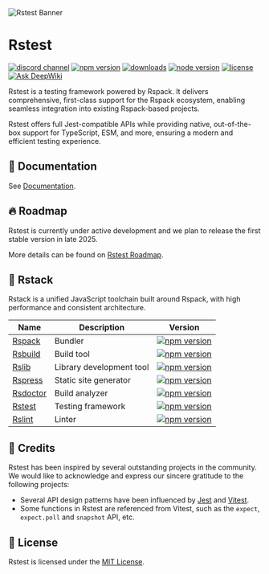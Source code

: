 <picture>
  <img alt="Rstest Banner" src="https://assets.rspack.rs/rstest/rstest-banner.png">
</picture>

# Rstest

<p>
  <a href="https://discord.gg/w7cjY77n6q"><img src="https://img.shields.io/badge/chat-discord-blue?style=flat-square&logo=discord&colorA=564341&colorB=EDED91" alt="discord channel" /></a>
  <a href="https://npmjs.com/package/@rstest/core?activeTab=readme"><img src="https://img.shields.io/npm/v/@rstest/core?style=flat-square&colorA=564341&colorB=EDED91" alt="npm version" /></a>
  <a href="https://npmcharts.com/compare/@rstest/core?minimal=true"><img src="https://img.shields.io/npm/dm/@rstest/core.svg?style=flat-square&colorA=564341&colorB=EDED91" alt="downloads" /></a>
  <a href="https://nodejs.org/en/about/previous-releases"><img src="https://img.shields.io/node/v/@rstest/core.svg?style=flat-square&colorA=564341&colorB=EDED91" alt="node version"></a>
  <a href="https://github.com/web-infra-dev/rstest/blob/main/LICENSE"><img src="https://img.shields.io/badge/License-MIT-blue.svg?style=flat-square&colorA=564341&colorB=EDED91" alt="license" /></a>
  <a href="https://deepwiki.com/web-infra-dev/rstest"><img src="https://deepwiki.com/badge.svg" alt="Ask DeepWiki" /></a>
</p>

Rstest is a testing framework powered by Rspack. It delivers comprehensive, first-class support for the Rspack ecosystem, enabling seamless integration into existing Rspack-based projects.

Rstest offers full Jest-compatible APIs while providing native, out-of-the-box support for TypeScript, ESM, and more, ensuring a modern and efficient testing experience.

## 📖 Documentation

See [Documentation](https://rstest.rs).

## 🔥 Roadmap

Rstest is currently under active development and we plan to release the first stable version in late 2025.

More details can be found on [Rstest Roadmap](https://github.com/web-infra-dev/rstest/issues/85).

## 🦀 Rstack

Rstack is a unified JavaScript toolchain built around Rspack, with high performance and consistent architecture.

| Name                                                  | Description              | Version                                                                                                                                                                          |
| ----------------------------------------------------- | ------------------------ | -------------------------------------------------------------------------------------------------------------------------------------------------------------------------------- |
| [Rspack](https://github.com/web-infra-dev/rspack)     | Bundler                  | <a href="https://npmjs.com/package/@rspack/core"><img src="https://img.shields.io/npm/v/@rspack/core?style=flat-square&colorA=564341&colorB=EDED91" alt="npm version" /></a>     |
| [Rsbuild](https://github.com/web-infra-dev/rsbuild)   | Build tool               | <a href="https://npmjs.com/package/@rsbuild/core"><img src="https://img.shields.io/npm/v/@rsbuild/core?style=flat-square&colorA=564341&colorB=EDED91" alt="npm version" /></a>   |
| [Rslib](https://github.com/web-infra-dev/rslib)       | Library development tool | <a href="https://npmjs.com/package/@rslib/core"><img src="https://img.shields.io/npm/v/@rslib/core?style=flat-square&colorA=564341&colorB=EDED91" alt="npm version" /></a>       |
| [Rspress](https://github.com/web-infra-dev/rspress)   | Static site generator    | <a href="https://npmjs.com/package/@rspress/core"><img src="https://img.shields.io/npm/v/@rspress/core?style=flat-square&colorA=564341&colorB=EDED91" alt="npm version" /></a>   |
| [Rsdoctor](https://github.com/web-infra-dev/rsdoctor) | Build analyzer           | <a href="https://npmjs.com/package/@rsdoctor/core"><img src="https://img.shields.io/npm/v/@rsdoctor/core?style=flat-square&colorA=564341&colorB=EDED91" alt="npm version" /></a> |
| [Rstest](https://github.com/web-infra-dev/rstest)     | Testing framework        | <a href="https://npmjs.com/package/@rstest/core"><img src="https://img.shields.io/npm/v/@rstest/core?style=flat-square&colorA=564341&colorB=EDED91" alt="npm version" /></a>     |
| [Rslint](https://github.com/web-infra-dev/rslint)     | Linter                   | <a href="https://npmjs.com/package/@rslint/core"><img src="https://img.shields.io/npm/v/@rslint/core?style=flat-square&colorA=564341&colorB=EDED91" alt="npm version" /></a>     |

## 🙏 Credits

Rstest has been inspired by several outstanding projects in the community. We would like to acknowledge and express our sincere gratitude to the following projects:

- Several API design patterns have been influenced by [Jest](https://jestjs.io/) and [Vitest](https://vitest.dev/).
- Some functions in Rstest are referenced from Vitest, such as the `expect`, `expect.poll` and `snapshot` API, etc.

## 📖 License

Rstest is licensed under the [MIT License](https://github.com/web-infra-dev/rstest/blob/main/LICENSE).
